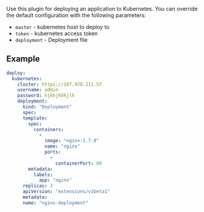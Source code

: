 

Use this plugin for deploying an application to Kubernetes. You can override the
default configuration with the following parameters:

* `master` - kubernetes host to deploy to
* `token` - kubernetes access token
* `deployment` - Deployment file

## Example

```yaml
deploy:
  kubernetes:
    cluster: https://107.978.211.57
    username: admin
    password: hjkhjkhkjlh
    deployment:
      kind: "Deployment"
      spec:
      template:
        spec:
          containers:
            -
              image: "nginx:1.7.9"
              name: "nginx"
              ports:
                -
                  containerPort: 80
        metadata:
          labels:
            app: "nginx"
      replicas: 3
      apiVersion: "extensions/v1beta1"
      metadata:
      name: "nginx-deployment"

```
